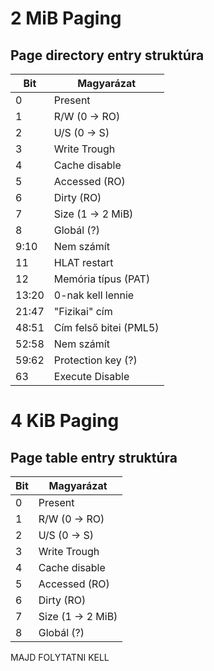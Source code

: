 # 2 MiB Paging
## Page directory entry struktúra
| Bit	| Magyarázat		|
|-------|-------------------|
| 0 	| Present			|
| 1 	| R/W (0 -> RO)		|
| 2		| U/S (0 -> S)		|
| 3		| Write Trough		|
| 4		| Cache disable		|
| 5		| Accessed (RO)		|
| 6		| Dirty (RO)		|
| 7		| Size (1 -> 2 MiB) |
| 8		| Globál (?)		|
| 9:10	| Nem számít		|
| 11	| HLAT restart		|
| 12	| Memória típus (PAT)|
| 13:20	| 0-nak kell lennie	|
| 21:47	| "Fizikai" cím		|
| 48:51	| Cím felső bitei (PML5)|
| 52:58 | Nem számít		|
| 59:62 | Protection key (?)|
| 63	| Execute Disable	|

# 4 KiB Paging
## Page table entry struktúra
| Bit	| Magyarázat		|
|-------|-------------------|
| 0 	| Present			|
| 1 	| R/W (0 -> RO)		|
| 2		| U/S (0 -> S)		|
| 3		| Write Trough		|
| 4		| Cache disable		|
| 5		| Accessed (RO)		|
| 6		| Dirty (RO)		|
| 7		| Size (1 -> 2 MiB) |
| 8		| Globál (?)		|
MAJD FOLYTATNI KELL
